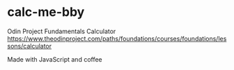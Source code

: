 # calc-me-bby
Odin Project Fundamentals Calculator
https://www.theodinproject.com/paths/foundations/courses/foundations/lessons/calculator

Made with JavaScript and coffee